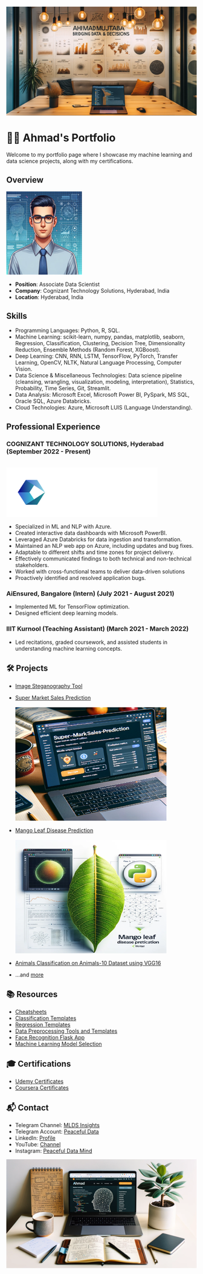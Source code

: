 ![Cover Image](images/Cover.png)

# 👨‍💼 Ahmad's Portfolio

Welcome to my portfolio page where I showcase my machine learning and data science projects, along with my certifications.

## Overview

<img src="images/Profile.png" alt="Profile Picture" width="200" height="220"/>

- **Position**: Associate Data Scientist
- **Company**: Cognizant Technology Solutions, Hyderabad, India
- **Location**: Hyderabad, India

## Skills

- Programming Languages: Python, R, SQL.
- Machine Learning: scikit-learn, numpy, pandas, matplotlib, seaborn, Regression, Classification, Clustering, Decision Tree, Dimensionality Reduction, Ensemble Methods (Random Forest, XGBoost).
- Deep Learning: CNN, RNN, LSTM, TensorFlow, PyTorch, Transfer Learning, OpenCV, NLTK, Natural Language Processing, Computer Vision.
- Data Science & Miscellaneous Technologies: Data science pipeline (cleansing, wrangling, visualization, modeling, interpretation), Statistics, Probability, Time Series, Git, Streamlit.
- Data Analysis: Microsoft Excel, Microsoft Power BI, PySpark, MS SQL, Oracle SQL, Azure Databricks.
- Cloud Technologies: Azure, Microsoft LUIS (Language Understanding).

## Professional Experience

### COGNIZANT TECHNOLOGY SOLUTIONS, Hyderabad  (September 2022 - Present)
<br>
<img src="images/Cognizant.png" alt="Cognizant Logo" width="400" height="130"/>

- Specialized in ML and NLP with Azure.
- Created interactive data dashboards with Microsoft PowerBI.
- Leveraged Azure Databricks for data ingestion and transformation.
- Maintained an NLP web app on Azure, including updates and bug fixes.
- Adaptable to different shifts and time zones for project delivery.
- Effectively communicated findings to both technical and non-technical stakeholders.
- Worked with cross-functional teams to deliver data-driven solutions
- Proactively identified and resolved application bugs.

### AiEnsured, Bangalore (Intern) (July 2021 - August 2021)
- Implemented ML for TensorFlow optimization.
- Designed efficient deep learning models.

### IIIT Kurnool (Teaching Assistant) (March 2021 - March 2022)
- Led recitations, graded coursework, and assisted students in understanding machine learning concepts.

## 🛠️ Projects

- [Image Steganography Tool](https://github.com/pypi-ahmad/Image-Steganography-Tool)
  
- [Super Market Sales Prediction](https://github.com/pypi-ahmad/Super-Market-Sales-Prediction)
  <br><br>
  <img src="images/Supermarket.png" alt="Supermarket Thumbnail" width="400" height="300"/>

- [Mango Leaf Disease Prediction](https://github.com/pypi-ahmad/Mango-Leaf-Disease-Prediction)
  <br><br>
  <img src="images/Mango.png" alt="Mango Leaf Thumbnail" width="400" height="300"/>
  
- [Animals Classification on Animals-10 Dataset using VGG16](https://github.com/pypi-ahmad/Animals-Classification-on-Animals-10-Dataset-using-VGG16)

- ...and [more](https://github.com/pypi-ahmad?tab=repositories)

## 📚 Resources

- [Cheatsheets](https://github.com/pypi-ahmad/Cheatsheets)
- [Classification Templates](https://github.com/pypi-ahmad/Classification-Templates)
- [Regression Templates](https://github.com/pypi-ahmad/Regression-Templates)
- [Data Preprocessing Tools and Templates](https://github.com/pypi-ahmad/Data-Preprocessing-Tools-and-Templates)
- [Face Recognition Flask App](https://github.com/pypi-ahmad/FaceRecognition_Flask)
- [Machine Learning Model Selection](https://github.com/pypi-ahmad/Machine-Learning-Model-Selection)

## 🎓 Certifications

- [Udemy Certificates](https://github.com/pypi-ahmad/Udemy-Certificates)
- [Coursera Certificates](https://github.com/pypi-ahmad/Coursera-Certificates)

## 📬 Contact

- Telegram Channel: [MLDS Insights](https://t.me/MLDSInsights)
- Telegram Account: [Peaceful Data](https://t.me/peacefuldata)
- LinkedIn: [Profile](https://www.linkedin.com/in/ahmad-iiitk/)
- YouTube: [Channel](https://www.youtube.com/channel/UC38wvN6ZalnJAKjel48i18w)
- Instagram: [Peaceful Data Mind](https://www.instagram.com/peacefuldatamind/)

![Image 1](images/1.png)
